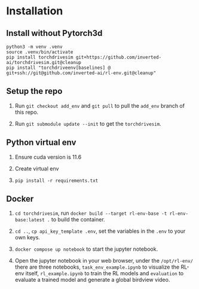 # Installation

## Install without Pytorch3d

```
python3 -m venv .venv
source .venv/bin/activate
pip install torchdrivesim git+https://github.com/inverted-ai/torchdrivesim.git@cleanup
pip install "torchdriveenv[baselines] @ git+ssh://git@github.com/inverted-ai/rl-env.git@cleanup"
```

## Setup the repo

1. Run `git checkout add_env` and `git pull` to pull the `add_env` branch of this repo.

2. Run `git submodule update --init` to get the `torchdrivesim`.

## Python virtual env

1. Ensure cuda version is 11.6

2. Create virtual env

3. `pip install -r requirements.txt`

## Docker

1. `cd torchdrivesim`, run `docker build --target rl-env-base -t rl-env-base:latest .` to build the container.

2. `cd ..`, `cp api_key_template .env`, set the variables in the `.env` to your own keys.

3. `docker compose up notebook` to start the jupyter notebook.

4. Open the jupyter notebook in your web browser, under the `/opt/rl-env/` there are three notebooks, `task_env_example.ipynb` to visualize the RL-env itself, `rl_example.ipynb` to train the RL models and `evaluation` to evaluate a trained model and generate a global birdview video.




